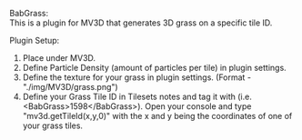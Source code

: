 BabGrass:<br>
This is a plugin for MV3D that generates 3D grass on a specific tile ID.<br>

Plugin Setup:<br>
1. Place under MV3D.
2. Define Particle Density (amount of particles per tile) in plugin settings. <br>
3. Define the texture for your grass in plugin settings. (Format - "./img/MV3D/grass.png")<br>
4. Define your Grass Tile ID in Tilesets notes and tag it with <BabGrass> (i.e. \<BabGrass>1598\</BabGrass>). Open your console and type "mv3d.getTileId(x,y,0)" with the x and y being the coordinates of one of your grass tiles.
